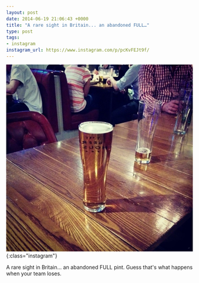 ```yaml
---
layout: post
date: 2014-06-19 21:06:43 +0000
title: "A rare sight in Britain... an abandoned FULL…"
type: post
tags:
- instagram
instagram_url: https://www.instagram.com/p/pcKvFEJt9f/
---
```


![Instagram - pcKvFEJt9f](/assets/pcKvFEJt9f.jpg){:class="instagram"}

A rare sight in Britain... an abandoned FULL pint. Guess that's what happens when your team loses.
